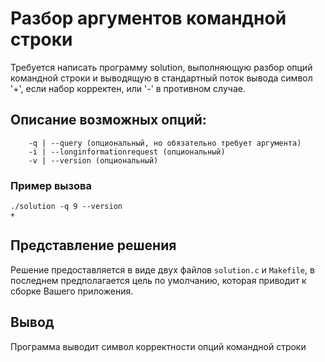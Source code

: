 # Разбор аргументов командной строки

Требуется написать программу solution, выполняющую разбор опций командной строки и выводящую в стандартный поток вывода символ '+', если набор корректен, или '-' в противном случае.

## Описание возможных опций:
```
    -q | --query (опциональный, но обязательно требует аргумента)
    -i | --longinformationrequest (опциональный)
    -v | --version (опциональный)
```

### Пример вызова

```
./solution -q 9 --version
+
```


## Представление решения

Решение предоставляется в виде двух файлов `solution.c` и `Makefile`, в последнем предполагается цель по умолчанию, которая приводит к сборке Вашего приложения.

## Вывод

Программа выводит символ корректности опций командной строки
